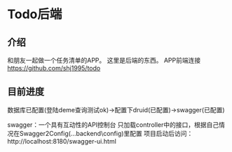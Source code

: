 # Todo后端

## 介绍
和朋友一起做一个任务清单的APP。
这里是后端的东西。
APP前端连接 https://github.com/shj1995/todo

## 目前进度
数据库已配置(登陆deme查询测试ok)->配置下druid(已配置)->swagger(已配置)

swagger：一个具有互动性的API控制台
只加载controller中的接口，根据自己情况在Swagger2Config(...backend\config)里配置
项目启动后访问：http://localhost:8180/swagger-ui.html

